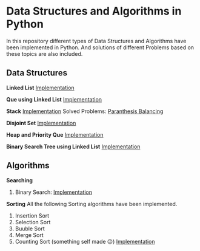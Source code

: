 # Data Structures and Algorithms in Python
In this repository different types of Data Structures and Algorithms have been implemented in Python. And solutions of different Problems based on these topics are also included.

## Data Structures

**Linked List**
[Implementation](https://github.com/Mushahid2521/Data-Structures-and-Algorithms-in-Python/blob/master/Algos/linkedList.py)

**Que using Linked List**
[Implementation](https://github.com/Mushahid2521/Data-Structures-and-Algorithms-in-Python/blob/master/Algos/QueInLinkedlist.py)

**Stack**
[Implementation](https://github.com/Mushahid2521/Data-Structures-and-Algorithms-in-Python/blob/master/Algos/stack.py)
Solved Problems: [Paranthesis Balancing](https://github.com/Mushahid2521/Data-Structures-and-Algorithms-in-Python/blob/master/Algos/parenthesisBalancing.py)

**Disjoint Set**
[Implementation](https://github.com/Mushahid2521/Data-Structures-and-Algorithms-in-Python/blob/master/Algos/DisjointSet.py)

**Heap and Priority Que**
[Implementation](https://github.com/Mushahid2521/Data-Structures-and-Algorithms-in-Python/blob/master/Algos/heap%26PrirotyQueue.py)



**Binary Search Tree using Linked List**
[Implementation](https://github.com/Mushahid2521/Data-Structures-and-Algorithms-in-Python/blob/master/Algos/BinarySearchTree.py)

## Algorithms

**Searching**
1. Binary Search:
[Implementation](https://github.com/Mushahid2521/Data-Structures-and-Algorithms-in-Python/blob/master/Algos/bianrySearch.py) 

**Sorting**
All the following Sorting algorithms have been implemented.
1. Insertion Sort
2. Selection Sort
3. Buuble Sort
4. Merge Sort
5. Counting Sort (something self made :wink:) 
[Implementation](https://github.com/Mushahid2521/Data-Structures-and-Algorithms-in-Python/blob/master/Algos/SrotingAlgorithms.py)
